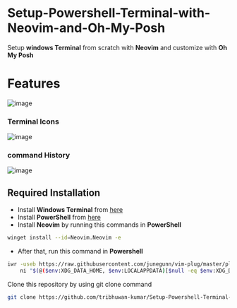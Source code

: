 # Setup-Powershell-Terminal-with-Neovim-and-Oh-My-Posh
Setup **windows Terminal** from scratch with **Neovim** and customize with **Oh My Posh**
# Features
![image](https://github.com/tribhuwan-kumar/Setup-Powershell-Terminal-with-Neovim-and-Oh-My-Posh/assets/118052427/bec3550e-868a-4915-a227-9806c91bc0b5)
### Terminal Icons
![image](https://github.com/tribhuwan-kumar/Setup-Powershell-Terminal-with-Neovim-and-Oh-My-Posh/assets/118052427/3649cd1b-c65d-4463-b288-d5c1a5621934)
### command History
![image](https://github.com/tribhuwan-kumar/Setup-Powershell-Terminal-with-Neovim-and-Oh-My-Posh/assets/118052427/8d2ac6b1-a627-4d5b-ade1-8bd61ff040a4)


## Required Installation
- Install **Windows Terminal** from [here](https://www.microsoft.com/store/productid/9N0DX20HK701?ocid=pdpshare)
- Install **PowerShell** from [here](https://www.microsoft.com/store/productid/9MZ1SNWT0N5D?ocid=pdpshare)
- Install **Neovim** by running this commands in **PowerShell** 
```bash
winget install --id=Neovim.Neovim -e 
```
- After that, run this command in **Powershell**
```bash
iwr -useb https://raw.githubusercontent.com/junegunn/vim-plug/master/plug.vim |`
    ni "$(@($env:XDG_DATA_HOME, $env:LOCALAPPDATA)[$null -eq $env:XDG_DATA_HOME])/nvim-data/site/autoload/plug.vim" -Force
```
Clone this repository by using git clone command
```bash
git clone https://github.com/tribhuwan-kumar/Setup-Powershell-Terminal-with-Neovim-and-Oh-My-Posh.git .\AppData\Local\nvim
```
